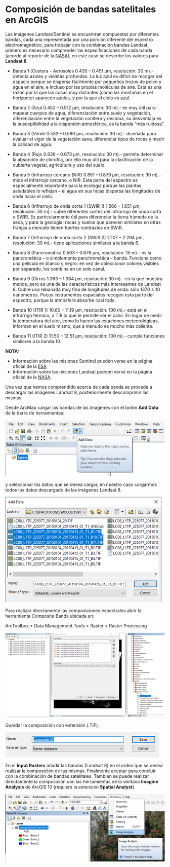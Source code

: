 # Composición de bandas satelitales en ArcGIS

Las imágenes Landsat/Sentinel se encuentran compuestas por diferentes bandas, cada una representada por una porción diferente del espectro electromagnético, para trabajar con la combinación bandas Landsat, primero es necesario comprender las especificaciones de cada banda (acorde al reporte de la [NASA](https://landsat.gsfc.nasa.gov/landsat-8/landsat-8-bands/)), en este caso se describe los valores para **Landsat 8**. 

- Banda 1 (Costera – Aerosoles 0.435 – 0.451 µm, resolución: 30 m).- detecta azules y violetas profundas. La luz azul es difícil de recoger del espacio porque se dispersa fácilmente por pequeños trozos de polvo y agua en el aire, e incluso por las propias moléculas de aire. Esta es una razón por la que las cosas muy distantes (como las montañas en el horizonte) aparecen azules, y por la que el cielo es azul.

- Banda 2 (Azul 0.452 – 0.512 µm, resolución: 30 m).- es muy útil para mapear cuerpos de agua, diferenciación entre suelo y vegetación, diferenciación entre la vegetación conífera y decidua, su desventaja es la susceptibilidad a la dispersión atmosférica, es la banda “más ruidosa”.

- Banda 3 (Verde 0.533 – 0.590 µm, resolución: 30 m).- diseñada para evaluar el vigor de la vegetación sana, diferenciar tipos de rocas y medir la calidad de agua.

- Banda 4 (Rojo 0.636 – 0.673 µm, resolución: 30 m).- permite determinar la absorción de clorofila, por ello muy útil para la clasificación de la cubierta vegetal, agricultura y uso del suelo.

- Banda 5 (Infrarrojo cercano (NIR) 0.851 – 0.879 µm, resolución: 30 m).- mide el infrarrojo cercano, o NIR. Esta parte del espectro es especialmente importante para la ecología porque las plantas saludables lo reflejan – el agua en sus hojas dispersa las longitudes de onda hacia el cielo.

- Banda 6 (Infrarrojo de onda corta 1 (SWIR 1) 1.566 – 1.651 µm, resolución: 30 m).- cubre diferentes cortes del infrarrojo de onda corta o SWIR. Es particularmente útil para diferenciar la tierra húmeda de la seca, y para la geología: rocas y suelos que parecen similares en otras franjas a menudo tienen fuertes contrastes en SWIR.

- Banda 7 (Infrarrojo de onda corta 2 (SWIR 2) 2.107 – 2.294 µm, resolución: 30 m).- tiene aplicaciones similares a la banda 6.

- Banda 8 (Pancromática 0.503 – 0.676 µm, resolución: 15 m).- es la pancromática – o simplemente panchromática – banda. Funciona como una película en blanco y negro: en vez de coleccionar colores visibles por separado, los combina en un solo canal.

- Banda 9 (Cirrus 1.363 – 1.384 µm, resolución: 30 m).- es la que muestra menos, pero es una de las características más interesantes de Landsat 8. Cubre una rebanada muy fina de longitudes de onda: sólo 1370 ± 10 nanómetros. Pocos instrumentos espaciales recogen esta parte del espectro, porque la atmósfera absorbe casi todo.

- Banda 10 ((TIR 1) 10.60 – 11.19 µm, resolución: 100 m).- está en el infrarrojo térmico, o TIR lo que le permite ver el calor. En lugar de medir la temperatura del aire, como lo hacen las estaciones meteorológicas, informan en el suelo mismo, que a menudo es mucho más caliente.

- Banda 11 ((TIR 2) 11.50 – 12.51 µm, resolución: 100 m).- cumple funciones similares a la banda 10.

**NOTA:** 
- Información sobre las misiones Sentinel pueden verse en la página oficial de la [ESA](https://sentinel.esa.int/web/sentinel/home)
- Información sobre las misiones Landsat pueden verse en la página oficial de la [NASA](https://landsat.gsfc.nasa.gov/).

Una vez que hemos comprendido acerca de cada banda se procede a descargar las imágenes Landsat 8, posteriormente descomprimir las mismas.

Desde ArcMap cargar las bandas de las imágenes con el botón **Add Data** de la barra de herramientas:

![Botón Add Data](Imagenes/Add_Data.png)

y seleccionar los datos que se desea cargar, en nuestro caso cargarmos todos los datos descargado de las imágenes Landsat 8.

![Botón Add Data Selection](Imagenes/Add_Data_Selection.png)

Para realizar directamente las composiciones espectrales abrir la herramienta Composite Bands ubicada en:

ArcToolbox > Data Management Tools > Raster > Raster Processing

![Composite Bands](Imagenes/Composite_bands.png)

Guardar la composición con extensión (.TIF).

![Composite Bands Extension](Imagenes/Composite_extensionTIFF.png)

En el **Input Rasters** añadir las bandas (Landsat 8) en el orden que se desea realizar la composición de las mismas. Finalmente aceptar para concluir con la combinación de bandas satelitales. También se puede realizar directamente la composición con las herramientas de la ventana **Imagine Analysis** de ArcGIS 10 (requiere la extensión **Spatial Analyst**).

![Composite Bands Image Analisys](Imagenes/Composite_bands_Image_Analisys.png)

